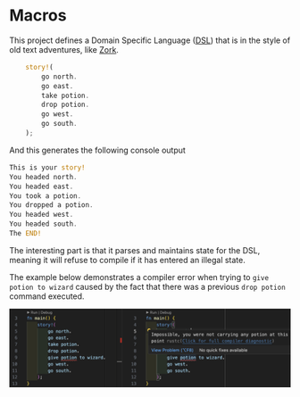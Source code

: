 # Macros

This project defines a Domain Specific Language ([DSL](https://en.wikipedia.org/wiki/Domain-specific_language)) that is in the style of old text adventures, like [Zork](https://en.wikipedia.org/wiki/Zork).

```rust
    story!(
        go north.
        go east.
        take potion.
        drop potion.
        go west.
        go south.
    );
```

And this generates the following console output

```rust
This is your story!
You headed north.
You headed east.
You took a potion.
You dropped a potion.
You headed west.
You headed south.
The END!
```

The interesting part is that it parses and maintains state for the DSL, meaning
it will refuse to compile if it has entered an illegal state.

The example below demonstrates a compiler error when trying to `give potion to wizard`
caused by the fact that there was a previous `drop potion` command executed.

![compiler errors](./images/compiler_errors.png)